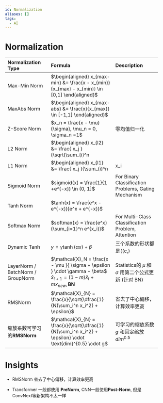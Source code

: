 ```yaml
---
id: Normalization
aliases: []
tags:
  - AI
---
```


# Normalization

| Normalization Type            | Formula                                                                                                     | Description                                                                 |
| :---------------------------- | :---------------------------------------------------------------------------------------------------------- | :-------------------------------------------------------------------------- |
| Max-Min Norm                  | $\begin{aligned} x_{max-min} &= \frac{x - x_{min}}{x_{max} - x_{min}} \in [0,1] \end{aligned}$          |                                                                             |
| MaxAbs Norm                   | $\begin{aligned} x_{max-abs} &= \frac{x}{x_{max}} \in [-1,1] \end{aligned}$                               |                                                                             |
| Z-Score Norm                  | $x_n = \frac{x - \mu}{\sigma}, \mu_n = 0, \sigma_n =1$                                                     | 零均值归一化                                                                |
| L2 Norm                       | $\begin{aligned} x_{l2} &= \frac{ x_j }{\sqrt{\sum_{i}^n ||x_i||^2}} \end{aligned}$                         |                                                                             |
| L1 Norm                       | $\begin{aligned} x_{l1} &= \frac{ x_j }{\sum_{i}^n |x_i|} \end{aligned}$                                    |                                                                             |
| Sigmoid Norm                  | $sigmoid(x) = \frac{1}{1 +e^{-x}} \in (0, 1]$                                                              | For Binary Classification Problems, Gating Mechanism                        |
| Tanh Norm                     | $tanh(x) = \frac{e^x - e^{-x}}{e^x + e^{-x}}$                                                              |                                                                             |
| Softmax Norm                  | $softmax(x) = \frac{e^x}{\sum_{i=1}^n e^{x_i}}$                                                            | For Multi-Class Classification Problem, Attention                           |
| Dynamic Tanh                  | $y = \gamma \tanh(\alpha x) + \beta$                                                                      | 三个系数的形状都是((c,)                                                     |
| LayerNorm / BatchNorm / GroupNorm | $\mathcal{X}_N = \frac{x - \mu }{ \sigma + \epsilon } \cdot \gamma + \beta$ <br/> $\widehat{x} _{t+1} = (1-m) \widehat{x} _t + mx_{new}, \mathbf{BN}$ | Statistics的 $\mu$ 和 $\sigma$ 用第二个公式更新 (针对 BN) |
| RMSNorm                       | $\mathcal{X}_{N} = \frac{x}{\sqrt{\dfrac{1}{N}\sum_i^n x_i^2} + \epsilon}$ | 省去了中心偏移，计算效率更高                                                |
|缩放系数可学习的**RMSNorm**| $\mathcal{X}_{N} = \frac{x}{\sqrt{\dfrac{1}{N}\sum_i^n x_i^2} + \epsilon} \cdot \text{dim}^{0.5} \cdot g$ | 可学习的缩放系数 $g$ 和固定缩放 $dim^{0.5}$ |

# Insights

- RMSNorm 省去了中心偏移，计算效率更高

- Transformer 一般都使用 **PreNorm**, CNN一般使用**Post-Norm**, 但是ConvNext等新架构不太一样
